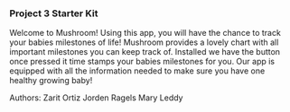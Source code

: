 ### Project 3 Starter Kit

Welcome to Mushroom! 
Using this app, you will have the chance to track your babies milestones of life! Mushroom provides a lovely chart with all important milestones you can keep track of. Installed we have the button once pressed it time stamps your babies milestones for you. Our app is equipped with all the information needed to make sure you have one healthy growing baby!



Authors:
Zarit Ortiz
Jorden Ragels
Mary Leddy

